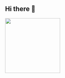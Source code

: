 ## Hi there 👋
<div>
  <a href="https://github.com/bonfim-igor">
  <img height="180em" src="[https://github-readme-stats.vercel.app/api?username=bonfim-igor)](https://github.com/anuraghazra/github-readme-stats](https://github-readme-stats.vercel.app/api?username=anuraghazra&hide=contribs,prs)"
</div>

